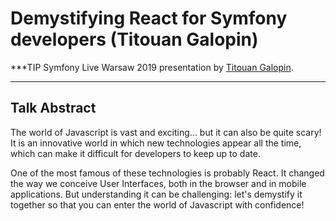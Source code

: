 # Demystifying React for Symfony developers (Titouan Galopin)

***TIP
Symfony Live Warsaw 2019 presentation by [Titouan Galopin](https://connect.symfony.com/profile/tgalopin).
***

## Talk Abstract

The world of Javascript is vast and exciting... but it can also be quite scary! It is an innovative world in which new technologies appear all the time, which can make it difficult for developers to keep up to date.

One of the most famous of these technologies is probably React. It changed the way we conceive User Interfaces, both in the browser and in mobile applications. But understanding it can be challenging: let's demystify it together so that you can enter the world of Javascript with confidence!

